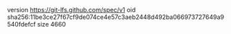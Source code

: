 version https://git-lfs.github.com/spec/v1
oid sha256:11be3ce27f67cf9de074ce4e57c3aeb2448d492ba066973727649a9540fdefcf
size 4660
